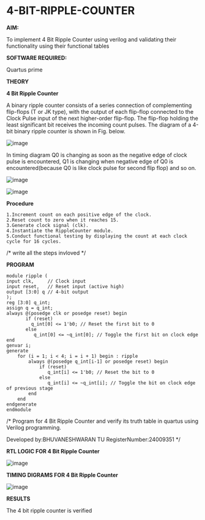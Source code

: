 # 4-BIT-RIPPLE-COUNTER

**AIM:**

To implement  4 Bit Ripple Counter using verilog and validating their functionality using their functional tables

**SOFTWARE REQUIRED:**

Quartus prime

**THEORY**

**4 Bit Ripple Counter**

A binary ripple counter consists of a series connection of complementing flip-flops (T or JK type), with the output of each flip-flop connected to the Clock Pulse input of the next higher-order flip-flop. The flip-flop holding the least significant bit receives the incoming count pulses. The diagram of a 4-bit binary ripple counter is shown in Fig. below.

![image](https://github.com/naavaneetha/4-BIT-RIPPLE-COUNTER/assets/154305477/cb4b74d4-31ab-4359-95d0-d22e67daba13)

In timing diagram Q0 is changing as soon as the negative edge of clock pulse is encountered, Q1 is changing when negative edge of Q0 is encountered(because Q0 is like clock pulse for second flip flop) and so on.

![image](https://github.com/naavaneetha/4-BIT-RIPPLE-COUNTER/assets/154305477/a573a7d6-014e-4e54-93e6-e2ac9530960b)

![image](https://github.com/naavaneetha/4-BIT-RIPPLE-COUNTER/assets/154305477/85e1958a-2fc1-49bb-9a9f-d58ccbf3663c)

**Procedure**

    1.Increment count on each positive edge of the clock. 
    2.Reset count to zero when it reaches 15. 
    3.Generate clock signal (clk). 
    4.Instantiate the RippleCounter module. 
    5.Conduct functional testing by displaying the count at each clock cycle for 16 cycles.

/* write all the steps invloved */

**PROGRAM**

    module ripple (
    input clk,     // Clock input
    input reset,   // Reset input (active high)
    output [3:0] q // 4-bit output
    );
    reg [3:0] q_int;
    assign q = q_int;
    always @(posedge clk or posedge reset) begin
           if (reset) 
             q_int[0] <= 1'b0; // Reset the first bit to 0
           else 
              q_int[0] <= ~q_int[0]; // Toggle the first bit on clock edge
    end
    genvar i;
    generate
        for (i = 1; i < 4; i = i + 1) begin : ripple
            always @(posedge q_int[i-1] or posedge reset) begin
                if (reset) 
                   q_int[i] <= 1'b0; // Reset the bit to 0
                else 
                   q_int[i] <= ~q_int[i]; // Toggle the bit on clock edge of previous stage
            end
        end
    endgenerate
    endmodule

/* Program for 4 Bit Ripple Counter and verify its truth table in quartus using Verilog programming.

 Developed by:BHUVANESHWARAN TU RegisterNumber:24009351
*/

**RTL LOGIC FOR 4 Bit Ripple Counter**

![image](https://github.com/user-attachments/assets/4d2228bb-2f4f-4407-b427-12bed09b0e9f)


**TIMING DIGRAMS FOR 4 Bit Ripple Counter**

![image](https://github.com/user-attachments/assets/eae82b89-8ca8-406d-ab56-716557d7051c)


**RESULTS**

The 4 bit ripple counter is verified
